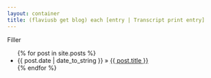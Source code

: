 ```yaml
---
layout: container
title: (flaviusb get blog) each [entry | Transcript print entry]
---
```

Filler

<ul class="posts">
    {% for post in site.posts %}
      <li><span>{{ post.date | date_to_string }}</span> &raquo; <a href="{{ post.url }}">{{ post.title }}</a></li>
    {% endfor %}
</ul>
